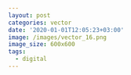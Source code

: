 ```yaml
---
layout: post
categories: vector
date: '2020-01-01T12:05:23+03:00'
image: /images/vector_16.png
image_size: 600x600
tags:
  - digital
---
```

